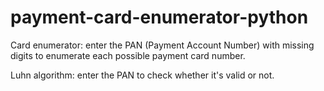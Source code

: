 # payment-card-enumerator-python

Card enumerator: enter the PAN (Payment Account Number) with missing digits to enumerate each possible payment card number.

Luhn algorithm: enter the PAN to check whether it's valid or not.
